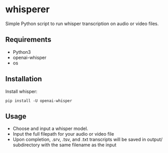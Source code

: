 # whisperer
Simple Python script to run whisper transcription on audio or video files.

## Requirements
- Python3
- openai-whisper
- os

## Installation
Install whisper:
```
pip install -U openai-whisper
```

## Usage
- Choose and input a whisper model.
- Input the full filepath for your audio or video file
- Upon completion, .srv, .tsv, and .txt transcripts will be saved in output/ subdirectory with the same filename as the input

